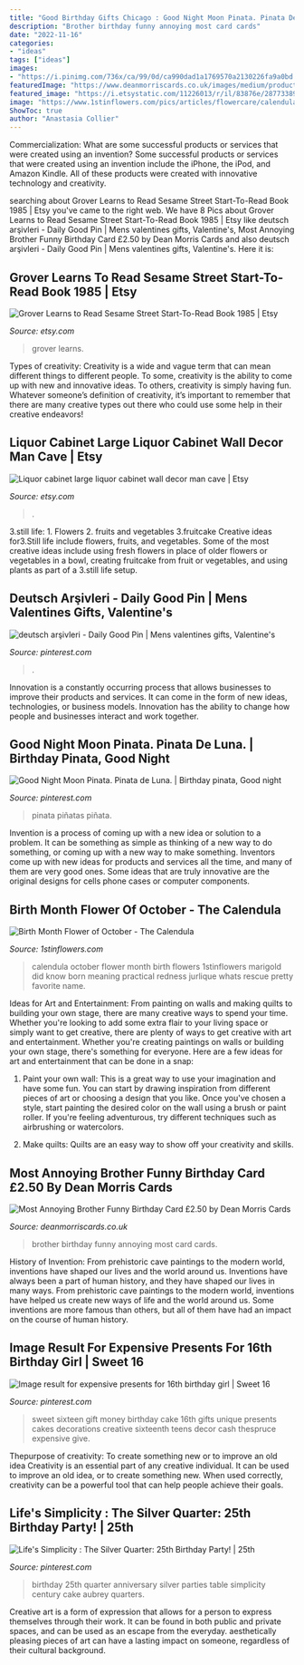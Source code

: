 ```yaml
---
title: "Good Birthday Gifts Chicago : Good Night Moon Pinata. Pinata De Luna."
description: "Brother birthday funny annoying most card cards"
date: "2022-11-16"
categories:
- "ideas"
tags: ["ideas"]
images:
- "https://i.pinimg.com/736x/ca/99/0d/ca990dad1a1769570a2130226fa9a0bd.jpg"
featuredImage: "https://www.deanmorriscards.co.uk/images/medium/products/DMA-422.jpg"
featured_image: "https://i.etsystatic.com/11226013/r/il/83876e/2877338962/il_1588xN.2877338962_8cqw.jpg"
image: "https://www.1stinflowers.com/pics/articles/flowercare/calendula.jpg"
ShowToc: true
author: "Anastasia Collier"
---
```



Commercialization: What are some successful products or services that were created using an invention?
Some successful products or services that were created using an invention include the iPhone, the iPod, and Amazon Kindle. All of these products were created with innovative technology and creativity.

	

		
searching about Grover Learns to Read Sesame Street Start-To-Read Book 1985 | Etsy you've came to the right web. We have 8 Pics about Grover Learns to Read Sesame Street Start-To-Read Book 1985 | Etsy like deutsch arşivleri - Daily Good Pin | Mens valentines gifts, Valentine&#039;s, Most Annoying Brother Funny Birthday Card £2.50 by Dean Morris Cards and also deutsch arşivleri - Daily Good Pin | Mens valentines gifts, Valentine&#039;s. Here it is:
		
    
## Grover Learns To Read Sesame Street Start-To-Read Book 1985 | Etsy

<img loading=lazy src="https://i.etsystatic.com/11226013/r/il/83876e/2877338962/il_1588xN.2877338962_8cqw.jpg" onerror="this.onerror=null;this.src='https://tse4.mm.bing.net/th?id=OIP.Qt2Q2nXuw3qEc9q4Zo8HcAHaJ3&amp;pid=15.1';" alt="Grover Learns to Read Sesame Street Start-To-Read Book 1985 | Etsy">

_Source: etsy.com_

>grover learns. 

	

Types of creativity:
Creativity is a wide and vague term that can mean different things to different people. To some, creativity is the ability to come up with new and innovative ideas. To others, creativity is simply having fun. Whatever someone’s definition of creativity, it’s important to remember that there are many creative types out there who could use some help in their creative endeavors!

    
## Liquor Cabinet Large Liquor Cabinet Wall Decor Man Cave | Etsy

<img loading=lazy src="https://i.etsystatic.com/27861784/r/il/bae979/3130767311/il_1588xN.3130767311_trzx.jpg" onerror="this.onerror=null;this.src='https://tse4.mm.bing.net/th?id=OIP.yYe2q40Yy2ZG_FHqQfRAjgHaJ3&amp;pid=15.1';" alt="Liquor cabinet large liquor cabinet wall decor man cave | Etsy">

_Source: etsy.com_

>. 

	

3.still life: 1. Flowers 2. fruits and vegetables 3.fruitcake
Creative ideas for3.Still life include flowers, fruits, and vegetables. Some of the most creative ideas include using fresh flowers in place of older flowers or vegetables in a bowl, creating fruitcake from fruit or vegetables, and using plants as part of a 3.still life setup.

    
## Deutsch Arşivleri - Daily Good Pin | Mens Valentines Gifts, Valentine&#039;s

<img loading=lazy src="https://i.pinimg.com/736x/ca/99/0d/ca990dad1a1769570a2130226fa9a0bd.jpg" onerror="this.onerror=null;this.src='https://tse3.mm.bing.net/th?id=OIP.ve6qHwSCOMfiAhtQ10TwwwHaJ3&amp;pid=15.1';" alt="deutsch arşivleri - Daily Good Pin | Mens valentines gifts, Valentine&#039;s">

_Source: pinterest.com_

>. 

	

Innovation is a constantly occurring process that allows businesses to improve their products and services. It can come in the form of new ideas, technologies, or business models. Innovation has the ability to change how people and businesses interact and work together.

    
## Good Night Moon Pinata. Pinata De Luna. | Birthday Pinata, Good Night

<img loading=lazy src="https://i.pinimg.com/736x/9a/58/68/9a5868687bf2c4fe2087285e0d1ab349.jpg" onerror="this.onerror=null;this.src='https://tse4.mm.bing.net/th?id=OIP.kOGHYYcToh5yKBb7KvMyzQHaJ3&amp;pid=15.1';" alt="Good Night Moon Pinata. Pinata de Luna. | Birthday pinata, Good night">

_Source: pinterest.com_

>pinata piñatas piñata. 

	

Invention is a process of coming up with a new idea or solution to a problem. It can be something as simple as thinking of a new way to do something, or coming up with a new way to make something. Inventors come up with new ideas for products and services all the time, and many of them are very good ones. Some ideas that are truly innovative are the original designs for cells phone cases or computer components.

    
## Birth Month Flower Of October - The Calendula

<img loading=lazy src="https://www.1stinflowers.com/pics/articles/flowercare/calendula.jpg" onerror="this.onerror=null;this.src='https://tse2.mm.bing.net/th?id=OIP._ToQB_pNWjQOZ6s-Jj6JjwAAAA&amp;pid=15.1';" alt="Birth Month Flower of October - The Calendula">

_Source: 1stinflowers.com_

>calendula october flower month birth flowers 1stinflowers marigold did know born meaning practical redness jurlique whats rescue pretty favorite name. 

	

Ideas for Art and Entertainment: From painting on walls and making quilts to building your own stage, there are many creative ways to spend your time.
Whether you're looking to add some extra flair to your living space or simply want to get creative, there are plenty of ways to get creative with art and entertainment. Whether you're creating paintings on walls or building your own stage, there's something for everyone. Here are a few ideas for art and entertainment that can be done in a snap:
1. Paint your own wall: This is a great way to use your imagination and have some fun. You can start by drawing inspiration from different pieces of art or choosing a design that you like. Once you've chosen a style, start painting the desired color on the wall using a brush or paint roller. If you're feeling adventurous, try different techniques such as airbrushing or watercolors.

2. Make quilts: Quilts are an easy way to show off your creativity and skills.

    
## Most Annoying Brother Funny Birthday Card £2.50 By Dean Morris Cards

<img loading=lazy src="https://www.deanmorriscards.co.uk/images/medium/products/DMA-422.jpg" onerror="this.onerror=null;this.src='https://tse4.mm.bing.net/th?id=OIP.1982B9S5jRVr9nQH3bLaZAAAAA&amp;pid=15.1';" alt="Most Annoying Brother Funny Birthday Card £2.50 by Dean Morris Cards">

_Source: deanmorriscards.co.uk_

>brother birthday funny annoying most card cards. 

	

History of Invention: From prehistoric cave paintings to the modern world, inventions have shaped our lives and the world around us.
Inventions have always been a part of human history, and they have shaped our lives in many ways. From prehistoric cave paintings to the modern world, inventions have helped us create new ways of life and the world around us. Some inventions are more famous than others, but all of them have had an impact on the course of human history.

    
## Image Result For Expensive Presents For 16th Birthday Girl | Sweet 16

<img loading=lazy src="https://i.pinimg.com/736x/20/49/a7/2049a76c10857424c963186e958a3732.jpg" onerror="this.onerror=null;this.src='https://tse4.mm.bing.net/th?id=OIP.Fqk5Y2eJ0xDqh5Mnj75QEQAAAA&amp;pid=15.1';" alt="Image result for expensive presents for 16th birthday girl | Sweet 16">

_Source: pinterest.com_

>sweet sixteen gift money birthday cake 16th gifts unique presents cakes decorations creative sixteenth teens decor cash thespruce expensive give. 

	

Thepurpose of creativity: To create something new or to improve an old idea
Creativity is an essential part of any creative individual. It can be used to improve an old idea, or to create something new. When used correctly, creativity can be a powerful tool that can help people achieve their goals.

    
##  Life&#039;s Simplicity : The Silver Quarter: 25th Birthday Party! | 25th

<img loading=lazy src="https://i.pinimg.com/736x/ec/54/8e/ec548e9cc9e8ca7cf21ea6ae30628869--th-birthday-parties-birthday-ideas.jpg" onerror="this.onerror=null;this.src='https://tse3.mm.bing.net/th?id=OIP.mgAeExhaea-3p0Xa_7yhywEsDh&amp;pid=15.1';" alt=" Life&#039;s Simplicity : The Silver Quarter: 25th Birthday Party! | 25th">

_Source: pinterest.com_

>birthday 25th quarter anniversary silver parties table simplicity century cake aubrey quarters. 

	

Creative art is a form of expression that allows for a person to express themselves through their work. It can be found in both public and private spaces, and can be used as an escape from the everyday. aesthetically pleasing pieces of art can have a lasting impact on someone, regardless of their cultural background.

